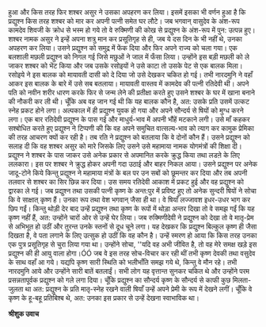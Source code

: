 हुआ और किस तरह फिर शश्बर असुर ने उसका अपहरण कर लिया। इसमें इसका भी वर्णन हुआ है कि प्रद्युश्न किस तरह शश्बर को मार कर अपनी पत्नी समेत घर लौटे। जब भगवान् वासुदेव के अंश-रूप कामदेव शिवजी के क्रोध से भस्म हो गये तो वे रुक्मिणी की कोख से प्रद्युश्न के अंश-रूप में पुन: उत्पन्न हुए। शश्बर नामक असुर ने इन्हें अपना शत्रु मान कर प्रसूतिगृह से ही, जब ये दस दिन के भी नहीं थे, उनका अपहरण कर लिया। उसने प्रद्युश्न को समुद्र में फेंक दिया और फिर अपने राज्य को चला गया। एक बलशाली मछली प्रद्युश्न को निगल गई जिसे मछुओं ने जाल में फँसा लिया। उन्होंने इस बड़ी मछली को ले जाकर शश्बर को भेंट किया और जब उसके रसोइयों ने उसे काटा तो उसके पेट से एक बालक मिला। रसोइये ने इस बालक को मायावती दासी को दे दिया जो उसे देखकर चकित हो गई। तभी नारदमुनि ने वहाँ आकर इस बालक के बारे में उसे सब बतलाया। मायावती वास्तव में कामदेव की पत्नी रतिदेवी थी। अपने पति को नवीन शरीर धारण करके फिर से जन्म लेने की प्रतीक्षा करते हुए उसने शश्बर के घर में खाना बनाने की नौकरी कर ली थी। चूँकि अब वह जान गई थी कि यह बालक कौन है, अत: उसके प्रति उसमें उत्कट स्नेह प्रकट होने लगा। अल्पकाल में ही प्रद्युश्न युवक हो गया और अपने सौन्दर्य से षियों को मुग्ध करने लगा। एक बार रतिदेवी प्रद्युश्न के पास गई और माधुर्य-भाव में अपनी भौंहें मटकाने लगी। उसे माँ कहकर सश्बोधित करते हुए प्रद्युश्न ने टिप्पणी की कि वह अपने समुचित वात्सल्य-भाव को त्याग कर कामुक प्रेमिका की तरह आचरण क्यों कर रही है। तब रति ने प्रद्युश्न को बतलाया कि वे दोनों कौन हैं। उसने प्रद्युश्न को सलाह दी कि वह शश्बर असुर को मारे जिसके लिए उसने उसे महामाया नामक योगमंत्रों की शिक्षा दी। प्रद्युश्न ने शश्बर के पास जाकर उसे अनेक प्रकार से अपमानित करके क्रुद्ध किया तथा लडऩे के लिए ललकारा। इस पर शश्बर ने क्रुद्ध होकर अपनी गदा उठाई और बाहर निकल आया। उसने प्रद्युश्न पर अनेक जादू-टोने किये किन्तु प्रद्युश्न ने महामाया मंत्रों के बल पर उन सबों को छूमन्तर कर दिया और तब अपनी तलवार से शश्बर का सिर छिन्न कर दिया। उस समय रतिदेवी आकाश में प्रकट हुई और वह प्रद्युश्न को द्वारका ले गई। जब प्रद्युश्न तथा उसकी पत्नी कृष्ण के अन्त:पुर में प्रविष्ट हुए तो अनेक सुन्दरी षियों ने सोचा कि वे साक्षात् कृष्ण हैं। उनका रूप तथा वेश भगवान् जैसा ही था। वे षियाँ लज्जावश इधर-उधर भाग कर छिप गईं। किन्तु थोड़ी देर बाद उन्हें प्रद्युश्न तथा कृष्ण के रूपों में थोड़ा अन्तर दिखा तो वे समझ गईं कि यह कृष्ण नहीं हैं, अत: उन्होंने चारों ओर से उन्हें घेर लिया। जब रुक्मिणीदेवी ने प्रद्युश्न को देखा तो वे मातृ-प्रेम से अभिभूत हो उठीं और तुरन्त उनके स्तनों से दूध चूने लगा। यह देखकर कि प्रद्युश्न बिल्कुल कृष्ण ही जैसा दिखता है, वे पता लगाने के लिए उत्सुक हो उठीं कि वह कौन है। उन्हें स्मरण हो आया कि किस तरह उनका एक पुत्र प्रसूतिगृह से चुरा लिया गया था। उन्होंने सोचा, ''यदि वह अभी जीवित है, तो वह मेरे समक्ष खड़े इस प्रद्युश्न की ही आयु वाला होगा।ÓÓ जब वे इस तरह सोच-विचार कर रही थीं तभी कृष्ण देवकी तथा वसुदेव के साथ वहाँ आ गये। यद्यपि कृष्ण सारी स्थिति को भलीभाँति समझ गये थे, किन्तु वे मौन रहे। तभी नारदमुनि आये और उन्होंने सारी बातें बतलाईं। सभी लोग यह वृत्तान्त सुनकर चकित थे और उन्होंने परम प्रसन्नतापूर्वक प्रद्युश्न को गले लगा दिया। चूँकि प्रद्युश्न का सौन्दर्य कृष्ण के सौन्दर्य से काफी कुछ मिलता-जुलता था अत: प्रद्युश्न के प्रति मातृ-स्नेह रखने वाली षियाँ उन्हें अपने प्रेमी के रूप में देखने लगीं। चूँकि वे कृष्ण के हू-बहू प्रतिबिश्ब थे, अत: उनका इस प्रकार से उन्हें देखना स्वाभाविक था।  

**श्रीशुक उवाच** 